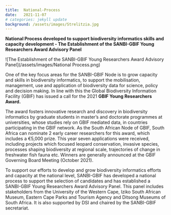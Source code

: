 ```yaml
---
title:  National-Process
date:   2021-11-07
# categories: jekyll update
background: /assets/images/Strelitzia.jpg
---
```


**National Process developed to support biodiversity informatics skills and 
capacity development - The Establishment of the SANBI-GBIF Young Researchers Award Advisory Panel**

![The Establishment of the SANBI-GBIF Young Researchers Award Advisory Panel](/assets/images/National Process.png)

One of the key focus areas for the SANBI-GBIF Node is to grow capacity and skills in biodiversity informatics, to support the mobilisation, management, use and
application of biodiversity data for science, policy and decision making. In line with this the Global Biodiversity Information Facility (GBIF) has issued a 
call for the 2021 **GBIF Young Researchers Award.**  

The award fosters innovative research and discovery in biodiversity informatics by graduate students in master’s and doctorate programmes at universities, 
whose studies rely on GBIF mediated data, in countries participating in the GBIF network. As the South African Node of GBIF, South Africa can nominate 2 early
career researchers for this award, which includes a €5,000 prize.  This year seven applications were received, including projects which focused leopard conservation,
invasive species, processes shaping biodiversity at regional scale, trajectories of change in freshwater fish fauna etc. 
Winners are generally announced at the GBIF Governing Board Meeting (October 2021).  

To support our efforts to develop and grow biodiversity informatics efforts and capacity at the national level, SANBI-GBIF has developed a national process to
support the selection of candidates and has established a SANBI-GBIF Young Researchers Award Advisory Panel.  This panel includes stakeholders from the 
University of the Western Cape, Iziko South African Museum, Eastern Cape Parks and Tourism Agency and Ditsong Museums of South Africa.
It is also supported by DSI and chaired by the SANBI-GBIF secretariat.
